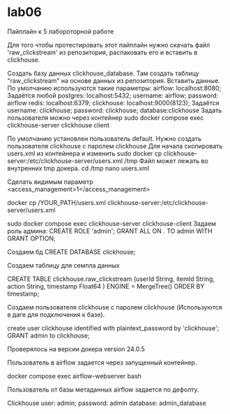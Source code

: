 # lab06
Пайплайн к 5 лабороторной работе


Для того чтобы протестировать этот пайплайн нужно скачать файл 'raw_clickstream' из репозитория, распаковать его и вставить в clickhouse.

Создать базу данных clickhouse_database.
Там создать таблицу "raw_clickstream" на основе данных из репозитория. 
Вставить данные.
По умолчанию используются такие параметры:
airflow:    localhost:8080; Задаётся любой
postgres:   localhost:5432; username: airflow; password: airflow
redis:      localhost:6379;
clickhouse: localhost:9000(8123); Задаётся username: clickhouse; password: clickhouse; database:clickhouse
Задать пользователя можно через контейнер
sudo docker compose exec clickhouse-server clickhouse client

По умолчанию установлен пользователь default.
Нужно создать пользователя clickhouse с паролем clickhouse
Для начала скопировать users.xml из контейнера и изменить
sudo docker cp clickhouse-server:/etc/clickhouse-server/users.xml /tmp
Файл может лежать во внутренних tmp докера.
cd /tmp
nano users.xml

Сделать видимым параметр <access_management>1</access_management>

docker cp /YOUR_PATH/users.xml clickhouse-server:/etc/clickhouse-server/users.xml

sudo docker compose exec clickhouse-server clickhouse-client
Задаем роль админа:
CREATE ROLE 'admin';
GRANT ALL ON *.* TO admin WITH GRANT OPTION;

Создаем бд
CREATE DATABASE clickhouse;

Создаем таблицу для семпла данных

CREATE TABLE clickhouse.raw_clickstream
(userId String,
 itemId String,
 action String,
 timestamp Float64
)
ENGINE = MergeTree()
ORDER BY timestamp;

Создаем пользователя clickhouse с паролем clickhouse (Используются в даге для подключения к базе).

create user clickhouse identified with plaintext_password by 'clickhouse';
GRANT admin to clickhouse;

Проверялось на версии докера version 24.0.5

Пользователь в airflow задается через запущенный контейнер.

docker compose exec airflow-webserver bash

Пользователь от базы метаданных airflow задается по дефолту.

Clickhouse user: admin; password: admin
database: admin_database

